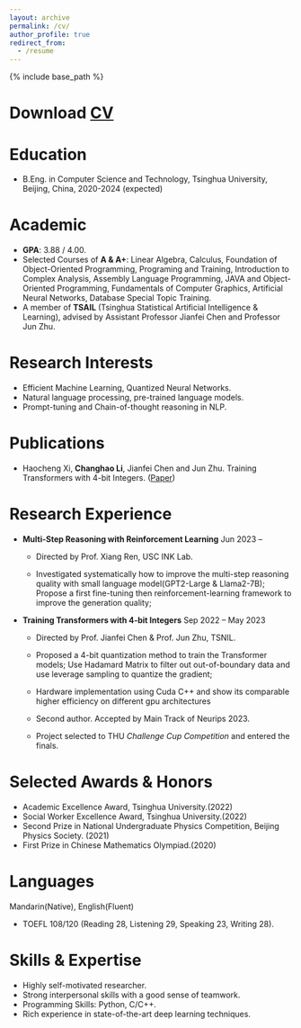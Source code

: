 ```yaml
---
layout: archive
permalink: /cv/
author_profile: true
redirect_from:
  - /resume
---
```


{% include base_path %}

Download [CV](http://lichangh20.github.io/files/CV_ChanghaoLi.pdf)
======

Education
======
* B.Eng. in Computer Science and Technology, Tsinghua University, Beijing, China, 2020-2024 (expected)

Academic
======
* **GPA**: 3.88 / 4.00.
* Selected Courses of **A & A+**: Linear Algebra, Calculus, Foundation of Object-Oriented Programming, Programing and Training, Introduction to Complex Analysis, Assembly Language Programming, JAVA and Object-Oriented Programming, Fundamentals of Computer Graphics, Artificial Neural Networks, Database Special Topic Training.
* A member of **TSAIL** (Tsinghua Statistical Artificial Intelligence & Learning), advised by Assistant Professor Jianfei Chen and Professor Jun Zhu.

Research Interests
======
* Efficient Machine Learning, Quantized Neural Networks.
* Natural language processing, pre-trained language models.
* Prompt-tuning and Chain-of-thought reasoning in NLP.

Publications
======
* Haocheng Xi, **Changhao Li**, Jianfei Chen and Jun Zhu. Training Transformers with 4-bit Integers. ([Paper](https://arxiv.org/pdf/2306.11987.pdf))

Research Experience
======

* **Multi-Step Reasoning with Reinforcement Learning**            Jun 2023 – 
  
  - Directed by Prof. Xiang Ren, USC INK Lab.
  
  - Investigated systematically how to improve the multi-step reasoning quality with small language model(GPT2-Large & Llama2-7B); Propose a first fine-tuning then reinforcement-learning framework to improve the generation quality; 
  
   
* **Training Transformers with 4-bit Integers**           Sep 2022 – May 2023
  
  -  Directed by Prof. Jianfei Chen & Prof. Jun Zhu, TSNIL.
  
  - Proposed a 4-bit quantization method to train the Transformer models; Use Hadamard Matrix to filter out out-of-boundary data and use leverage sampling to quantize the gradient; 
  
  - Hardware implementation using Cuda C++ and show its comparable higher efficiency on different gpu architectures
  
  - Second author. Accepted by Main Track of Neurips 2023.
  
  - Project selected to THU *Challenge Cup Competition* and entered the finals.


Selected Awards & Honors
======
* Academic Excellence Award, Tsinghua University.(2022)
* Social Worker Excellence Award, Tsinghua University.(2022)
* Second Prize in National Undergraduate Physics Competition, Beijing Physics Society. (2021)
* First Prize in Chinese Mathematics Olympiad.(2020)

Languages
======
Mandarin(Native), English(Fluent)
* TOEFL  108/120 (Reading 28, Listening 29, Speaking 23, Writing 28).

Skills & Expertise 
======
* Highly self-motivated researcher. 
* Strong interpersonal skills with a good sense of teamwork.
* Programming Skills: Python, C/C++.
* Rich experience in state-of-the-art deep learning techniques.

